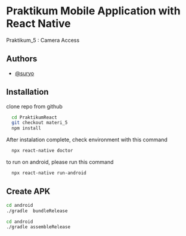 
# Praktikum Mobile Application with React Native

Praktikum_5 : Camera Access


## Authors

- [@suryo](https://www.github.com/suryo)


## Installation

clone repo from github

```bash
  cd PraktikumReact
  git checkout materi_5
  npm install
```

After instalation complete, check environment with this command

```bash
  npx react-native doctor
```

to run on android, please run this command

```bash
  npx react-native run-android
```

## Create APK

```bash
cd android
./gradle  bundleRelease

cd android
./gradle assembleRelease
```